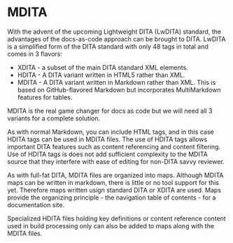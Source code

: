 # MDITA

With the advent of the upcoming Lightweight DITA (LwDITA) standard, the advantages of the docs-as-code approach can be brought to DITA. LwDITA is a simplified form of the DITA standard with only 48 tags in total and comes in 3 flavors:

- XDITA - a subset of the main DITA standard XML elements.
- HDITA - A DITA variant written in HTML5 rather than XML.
- MDITA - A DITA variant written in Markdown rather than XML. This is based on GitHub-flavored Markdown but incorporates MultiMarkdown features for tables.

MDITA is the real game changer for docs as code but we will need all 3 variants for a complete solution.

As with normal Markdown, you can include HTML tags, and in this case HDITA tags can be used in MDITA files. The use of HDITA tags allows important DITA features such as content referencing and content filtering. Use of HDITA tags is does not add sufficient complexity to the MDITA source that they interfere with ease of editing for non-DITA savvy reviewer. 

As with full-fat DITA, MDITA files are organized into maps. Although MDITA maps can be written in markdown, there is little or no tool support for this yet. Therefore maps written usign standard DITA or XDITA are used. Maps provide the organizing principle - the navigation table of contents - for a documentation site. 

Specialized HDITA files holding key definitions or content reference content used in build processing only can also be added to maps along with the MDITA files.
